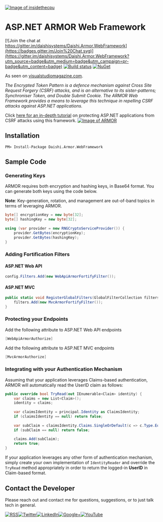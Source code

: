 <a href="http://insidethecpu.com/2015/04/10/protecting-asp-net-applications-against-csrf-attacks/">![Image of insidethecpu](https://dl.dropboxusercontent.com/u/26042707/Daishi%20Systems%20Icon%20with%20Text%20%28really%20tiny%20with%20photo%29.png)</a>
# ASP.NET ARMOR Web Framework
[![Join the chat at https://gitter.im/daishisystems/Daishi.Armor.WebFramework](https://badges.gitter.im/Join%20Chat.svg)](https://gitter.im/daishisystems/Daishi.Armor.WebFramework?utm_source=badge&utm_medium=badge&utm_campaign=pr-badge&utm_content=badge)
[![Build status](https://ci.appveyor.com/api/projects/status/jne8objbtwxyaw7d?svg=true)](https://ci.appveyor.com/project/daishisystems/daishi-armor-webframework)
[![NuGet](https://img.shields.io/badge/nuget-v1.0.0.4-blue.svg)](https://www.nuget.org/packages/Daishi.Armor.WebFramework)

As seen on <a href="https://visualstudiomagazine.com/articles/2015/05/01/csrf-attacks.aspx">visualstudiomagazine.com</a>.

*The Encrypted Token Pattern is a defence mechanism against Cross Site Request Forgery (CSRF) attacks, and is an alternative to its sister-patterns; Synchroniser Token, and Double Submit Cookie. The ARMOR Web Framework provides a means to leverage this technique in repelling CSRF attacks against ASP.NET applications.*

Click <a href="http://insidethecpu.com/2015/04/10/protecting-asp-net-applications-against-csrf-attacks/">here for an in-depth tutorial</a> on protecting ASP.NET applications from CSRF attacks using this framework.
<a href="http://insidethecpu.com/2015/04/10/protecting-asp-net-applications-against-csrf-attacks/">![Image of ARMOR](https://dl.dropboxusercontent.com/u/26042707/daishi.armor.jpg)</a>
## Installation
```PM> Install-Package Daishi.Armor.WebFramework```
## Sample Code
### Generating Keys
ARMOR requires both encryption and hashing keys, in Base64 format. You can generate both keys using the code below.

**Note**: Key-generation, rotation, and management are out-of-band topics in terms of leveraging ARMOR.
```cs
byte[] encryptionKey = new byte[32];
byte[] hashingKey = new byte[32];
 
using (var provider = new RNGCryptoServiceProvider()) {
    provider.GetBytes(encryptionKey);
    provider.GetBytes(hashingKey);
}
```
### Adding Fortification Filters
#### ASP.NET Web API
```cs
config.Filters.Add(new WebApiArmorFortifyFilter());
```
#### ASP.NET MVC
```cs
public static void RegisterGlobalFilters(GlobalFilterCollection filters) {
    filters.Add(new MvcArmorFortifyFilter());
}
```
### Protecting your Endpoints
Add the following attribute to ASP.NET Web API endpoints
```cs
[WebApiArmorAuthorize]
```
Add the following attribute to ASP.NET MVC endpoints
```cs
[MvcArmorAuthorize]
```
### Integrating with your Authentication Mechanism
Assuming that your application leverages Claims-based authentication, ARMOR will automatically read the UserID claim as follows:
```cs
public override bool TryRead(out IEnumerable<Claim> identity) {
    var claims = new List<Claim>();
    identity = claims;
 
    var claimsIdentity = principal.Identity as ClaimsIdentity;
    if (claimsIdentity == null) return false;
 
    var subClaim = claimsIdentity.Claims.SingleOrDefault(c => c.Type.Equals(“UserId”));
    if (subClaim == null) return false;
 
    claims.Add(subClaim);
    return true;
}
```
If your application leverages any other form of authentication mechanism, simply create your own implementation of ```IdentityReader``` and override the ```TryRead``` method appropriately in order to return the logged-in **UserID** in Claim-based format.
## Contact the Developer
Please reach out and contact me for questions, suggestions, or to just talk tech in general.


<a href="http://insidethecpu.com/feed/">![RSS](https://dl.dropboxusercontent.com/u/26042707/rss.png)</a><a href="https://twitter.com/daishisystems">![Twitter](https://dl.dropboxusercontent.com/u/26042707/twitter.png)</a><a href="https://www.linkedin.com/in/daishisystems">![LinkedIn](https://dl.dropboxusercontent.com/u/26042707/linkedin.png)</a><a href="https://plus.google.com/102806071104797194504/posts">![Google+](https://dl.dropboxusercontent.com/u/26042707/g.png)</a><a href="https://www.youtube.com/user/daishisystems">![YouTube](https://dl.dropboxusercontent.com/u/26042707/youtube.png)</a>